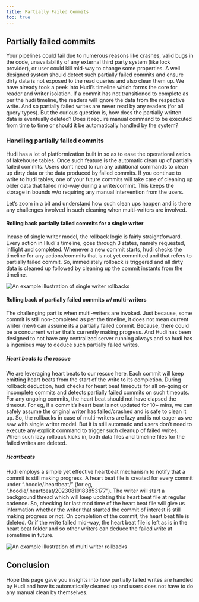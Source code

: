 ```yaml
---
title: Partially Failed Commits
toc: true
---
```


## Partially failed commits

Your pipelines could fail due to numerous reasons like crashes, valid bugs in the code, unavailability of any external 
third party system (like lock provider), or user could kill mid-way to change some properties. A well designed system should 
detect such partially failed commits and ensure dirty data is not exposed to the read queries and also clean them up. 
We have already took a peek into Hudi’s timeline which forms the core for reader and writer isolation. If a commit has 
not transitioned to complete as per the hudi timeline, the readers will ignore the data from the respective write. 
And so partially failed writes are never read by any readers (for all query types). But the curious question is, how 
does the partially written data is eventually deleted? Does it require manual command to be executed from time to time 
or should it be automatically handled by the system?

### Handling partially failed commits
Hudi has a lot of platformization built in so as to ease the operationalization of lakehouse tables. Once such feature 
is the automatic clean up of partially failed commits. Users don’t need to run any additional commands to clean up dirty 
data or the data produced by failed commits. If you continue to write to hudi tables, one of your future commits will 
take care of cleaning up older data that failed mid-way during a write/commit. This keeps the storage in bounds w/o 
requiring any manual intervention from the users. 

Let’s zoom in a bit and understand how such clean ups happen and is there any challenges involved in such cleaning 
when multi-writers are involved.

#### Rolling back partially failed commits for a single writer 
Incase of single writer model, the rollback logic is fairly straightforward. Every action in Hudi's timeline, goes 
through 3 states, namely requested, inflight and completed. Whenever a new commit starts, hudi checks the timeline 
for any actions/commits that is not yet committed and that refers to partially failed commit. So, immediately rollback 
is triggered and all dirty data is cleaned up followed by cleaning up the commit instants from the timeline.


![An example illustration of single writer rollbacks](/assets/images/blog/rollbacks/single_write_rollback.png)


#### Rolling back of partially failed commits w/ multi-writers
The challenging part is when multi-writers are invoked. Just because, some commit is still non-completed as per the 
timeline, it does not mean current writer (new) can assume its a partially failed commit. Because, there could be a 
concurrent writer that’s currently making progress. And Hudi has been designed to not have any centralized server 
running always and so hudi has a  ingenious way to deduce such partially failed writes.

##### Heart beats to the rescue
We are leveraging heart beats to our rescue here. Each commit will keep emitting heart beats from the start of the 
write to its completion. During rollback deduction, hudi checks for heart beat timeouts for all on-going or incomplete 
commits and detects partially failed commits on such timeouts. For any ongoing commits, the heart beat should not 
have elapsed the timeout. For eg, if a commit’s heart beat is not updated for 10+ mins, we can safely assume the 
original writer has failed/crashed and is safe to clean it up. So, the rollbacks in case of multi-writers are lazy 
and is not eager as we saw with single writer model. But it is still automatic and users don’t need to execute any 
explicit command to trigger such cleanup of failed writes. When such lazy rollback kicks in, both data files and 
timeline files for the failed writes are deleted.

##### Heartbeats
Hudi employs a simple yet effective heartbeat mechanism to notify that a commit is still making progress. A heart beat 
file is created for every commit under “.hoodie/.heartbeat/” (for eg, “.hoodie/.heartbeat/20230819183853177”). 
The writer will start a background thread which will keep updating this heart beat file at regular cadence. So, checking 
for last mod time of the heart beat file will give us information whether the writer that started the commit of 
interest is still making progress or not. On completion of the commit, the heart beat file is deleted. 
Or if the write failed mid-way, the heart beat file is left as is in the heart beat folder and so other writers can 
deduce the failed write at sometime in future.

![An example illustration of multi writer rollbacks](/assets/images/blog/rollbacks/multi_writer_rollback.png)

## Conclusion
Hope this page gave you insights into how partially failed writes are handled by Hudi and how its automatically cleaned up
and users does not have to do any manual clean by themselves. 

